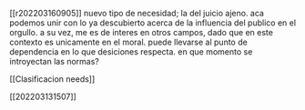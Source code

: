[[r202203160905]]
nuevo tipo de necesidad; la del juicio ajeno. aca podemos unir con lo ya descubierto acerca de la influencia del publico en el orgullo. a su vez, me es de interes en otros campos, dado que en este contexto es unicamente en el moral. puede llevarse al punto de dependencia en lo que desiciones respecta. 
en que momento se introyectan las normas?

[[Clasificacion needs]]

[[202203131507]]